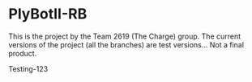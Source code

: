 # PlyBotII-RB

This is the project by the Team 2619 (The Charge) group.
The current versions of the project (all the branches) are test versions... Not a final product.

Testing-123


